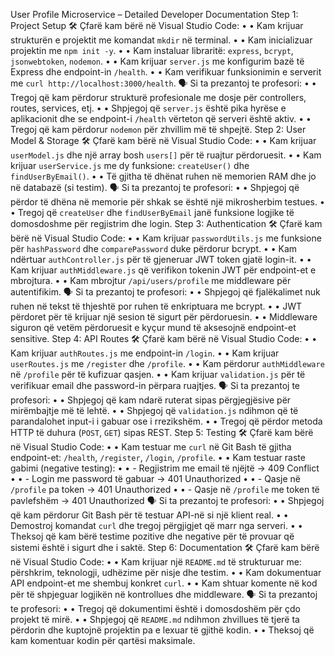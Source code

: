 User Profile Microservice – Detailed Developer Documentation
Step 1: Project Setup
🛠️ Çfarë kam bërë në Visual Studio Code:
•	• Kam krijuar strukturën e projektit me komandat `mkdir` në terminal.
•	• Kam inicializuar projektin me `npm init -y`.
•	• Kam instaluar libraritë: `express`, `bcrypt`, `jsonwebtoken`, `nodemon`.
•	• Kam krijuar `server.js` me konfigurim bazë të Express dhe endpoint-in `/health`.
•	• Kam verifikuar funksionimin e serverit me `curl http://localhost:3000/health`.
🗣️ Si ta prezantoj te profesori:
•	• Tregoj që kam përdorur strukturë profesionale me dosje për controllers, routes, services, etj.
•	• Shpjegoj që `server.js` është pika hyrëse e aplikacionit dhe se endpoint-i `/health` vërteton që serveri është aktiv.
•	• Tregoj që kam përdorur `nodemon` për zhvillim më të shpejtë.
Step 2: User Model & Storage
🛠️ Çfarë kam bërë në Visual Studio Code:
•	• Kam krijuar `userModel.js` dhe një array bosh `users[]` për të ruajtur përdoruesit.
•	• Kam krijuar `userService.js` me dy funksione: `createUser()` dhe `findUserByEmail()`.
•	• Të gjitha të dhënat ruhen në memorien RAM dhe jo në databazë (si testim).
🗣️ Si ta prezantoj te profesori:
•	• Shpjegoj që përdor të dhëna në memorie për shkak se është një mikrosherbim testues.
•	• Tregoj që `createUser` dhe `findUserByEmail` janë funksione logjike të domosdoshme për regjistrim dhe login.
Step 3: Authentication
🛠️ Çfarë kam bërë në Visual Studio Code:
•	• Kam krijuar `passwordUtils.js` me funksione për `hashPassword` dhe `comparePassword` duke përdorur bcrypt.
•	• Kam ndërtuar `authController.js` për të gjeneruar JWT token gjatë login-it.
•	• Kam krijuar `authMiddleware.js` që verifikon tokenin JWT për endpoint-et e mbrojtura.
•	• Kam mbrojtur `/api/users/profile` me middleware për autentifikim.
🗣️ Si ta prezantoj te profesori:
•	• Shpjegoj që fjalëkalimet nuk ruhen në tekst të thjeshtë por ruhen të enkriptuara me bcrypt.
•	• JWT përdoret për të krijuar një sesion të sigurt për përdoruesin.
•	• Middleware siguron që vetëm përdoruesit e kyçur mund të aksesojnë endpoint-et sensitive.
Step 4: API Routes
🛠️ Çfarë kam bërë në Visual Studio Code:
•	• Kam krijuar `authRoutes.js` me endpoint-in `/login`.
•	• Kam krijuar `userRoutes.js` me `/register` dhe `/profile`.
•	• Kam përdorur `authMiddleware` në `/profile` për të kufizuar qasjen.
•	• Kam krijuar `validation.js` për të verifikuar email dhe password-in përpara ruajtjes.
🗣️ Si ta prezantoj te profesori:
•	• Shpjegoj që kam ndarë ruterat sipas përgjegjësive për mirëmbajtje më të lehtë.
•	• Shpjegoj që `validation.js` ndihmon që të parandalohet input-i i gabuar ose i rrezikshëm.
•	• Tregoj që përdor metoda HTTP të duhura (`POST`, `GET`) sipas REST.
Step 5: Testing
🛠️ Çfarë kam bërë në Visual Studio Code:
•	• Kam testuar me `curl` në Git Bash të gjitha endpoint-et: `/health`, `/register`, `/login`, `/profile`.
•	• Kam testuar raste gabimi (negative testing):
•	•    - Regjistrim me email të njëjtë → 409 Conflict
•	•    - Login me password të gabuar → 401 Unauthorized
•	•    - Qasje në `/profile` pa token → 401 Unauthorized
•	•    - Qasje në `/profile` me token të pavlefshëm → 401 Unauthorized
🗣️ Si ta prezantoj te profesori:
•	• Shpjegoj që kam përdorur Git Bash për të testuar API-në si një klient real.
•	• Demostroj komandat `curl` dhe tregoj përgjigjet që marr nga serveri.
•	• Theksoj që kam bërë testime pozitive dhe negative për të provuar që sistemi është i sigurt dhe i saktë.
Step 6: Documentation
🛠️ Çfarë kam bërë në Visual Studio Code:
•	• Kam krijuar një `README.md` të strukturuar me: përshkrim, teknologji, udhëzime për nisje dhe testim.
•	• Kam dokumentuar API endpoint-et me shembuj konkret `curl`.
•	• Kam shtuar komente në kod për të shpjeguar logjikën në kontrollues dhe middleware.
🗣️ Si ta prezantoj te profesori:
•	• Tregoj që dokumentimi është i domosdoshëm për çdo projekt të mirë.
•	• Shpjegoj që `README.md` ndihmon zhvillues të tjerë ta përdorin dhe kuptojnë projektin pa e lexuar të gjithë kodin.
•	• Theksoj që kam komentuar kodin për qartësi maksimale.

